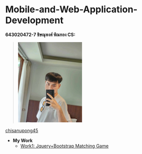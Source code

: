 # Mobile-and-Web-Application-Development

**643020472-7 ชิษณุพงศ์ พิณทอง CS:**
  > <img src="img/chisanupong.jpg" alt="Chisanupong" width="200"/>
  [chisanupong45](https://github.com/chisanupong45)
  - **My Work**
    - [Work1: Jquery+Bootstrap Matching Game](https://chisanupong45.github.io/Mobile-and-Web-Application-Development/work1/)
